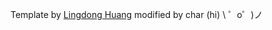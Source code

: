 Template by [Lingdong Huang](https://www.andrew.cmu.edu/user/lingdonh/portfolio-links/)
modified by char (hi)
\ ゜o゜)ノ
